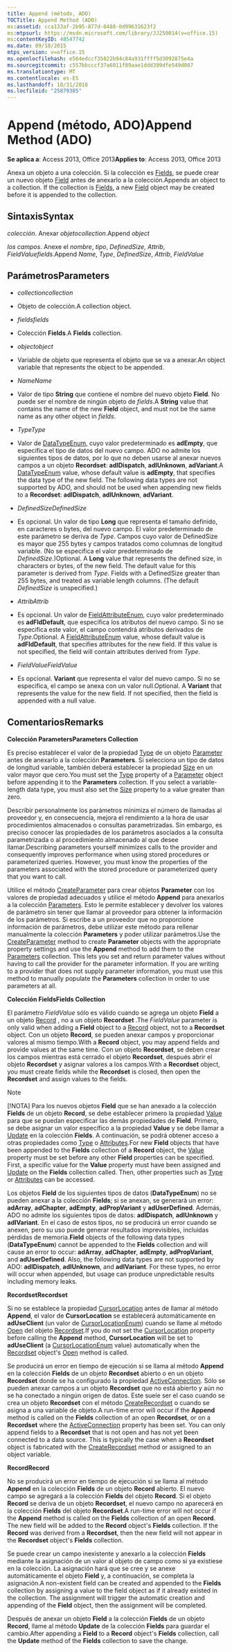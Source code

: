```yaml
---
title: Append (método, ADO)
TOCTitle: Append Method (ADO)
ms:assetid: cca133af-2b95-877d-0488-0d99631623f2
ms:mtpsurl: https://msdn.microsoft.com/library/JJ250014(v=office.15)
ms:contentKeyID: 48547742
ms.date: 09/18/2015
mtps_version: v=office.15
ms.openlocfilehash: e564edccf35822b94c84a931ffff5d3092875e4a
ms.sourcegitcommit: c557bbcccf37a6011f89aae1ddd399dfe549d087
ms.translationtype: MT
ms.contentlocale: es-ES
ms.lasthandoff: 10/31/2018
ms.locfileid: "25879385"
---
```

# <a name="append-method-ado"></a><span data-ttu-id="f6d9a-102">Append (método, ADO)</span><span class="sxs-lookup"><span data-stu-id="f6d9a-102">Append Method (ADO)</span></span>


<span data-ttu-id="f6d9a-103">**Se aplica a**: Access 2013, Office 2013</span><span class="sxs-lookup"><span data-stu-id="f6d9a-103">**Applies to**: Access 2013, Office 2013</span></span>



<span data-ttu-id="f6d9a-p101">Anexa un objeto a una colección. Si la colección es [Fields](fields-collection-ado.md), se puede crear un nuevo objeto [Field](field-object-ado.md) antes de anexarlo a la colección.</span><span class="sxs-lookup"><span data-stu-id="f6d9a-p101">Appends an object to a collection. If the collection is [Fields](fields-collection-ado.md), a new [Field](field-object-ado.md) object may be created before it is appended to the collection.</span></span>

## <a name="syntax"></a><span data-ttu-id="f6d9a-106">Sintaxis</span><span class="sxs-lookup"><span data-stu-id="f6d9a-106">Syntax</span></span>

<span data-ttu-id="f6d9a-107">*colección*. Anexar *objeto*</span><span class="sxs-lookup"><span data-stu-id="f6d9a-107">*collection*.Append *object*</span></span>

<span data-ttu-id="f6d9a-108">*los campos*. Anexe el *nombre*, *tipo*, *DefinedSize*, *Attrib*, *FieldValue*</span><span class="sxs-lookup"><span data-stu-id="f6d9a-108">*fields*.Append *Name*, *Type*, *DefinedSize*, *Attrib*, *FieldValue*</span></span>

## <a name="parameters"></a><span data-ttu-id="f6d9a-109">Parámetros</span><span class="sxs-lookup"><span data-stu-id="f6d9a-109">Parameters</span></span>

  - <span data-ttu-id="f6d9a-110">*collection*</span><span class="sxs-lookup"><span data-stu-id="f6d9a-110">*collection*</span></span>

  - <span data-ttu-id="f6d9a-111">Objeto de colección.</span><span class="sxs-lookup"><span data-stu-id="f6d9a-111">A collection object.</span></span>

  - <span data-ttu-id="f6d9a-112">*fields*</span><span class="sxs-lookup"><span data-stu-id="f6d9a-112">*fields*</span></span>

  - <span data-ttu-id="f6d9a-113">Colección **Fields**.</span><span class="sxs-lookup"><span data-stu-id="f6d9a-113">A **Fields** collection.</span></span>

  - <span data-ttu-id="f6d9a-114">*object*</span><span class="sxs-lookup"><span data-stu-id="f6d9a-114">*object*</span></span>

  - <span data-ttu-id="f6d9a-115">Variable de objeto que representa el objeto que se va a anexar.</span><span class="sxs-lookup"><span data-stu-id="f6d9a-115">An object variable that represents the object to be appended.</span></span>

  - <span data-ttu-id="f6d9a-116">*Name*</span><span class="sxs-lookup"><span data-stu-id="f6d9a-116">*Name*</span></span>

  - <span data-ttu-id="f6d9a-117">Valor de tipo **String** que contiene el nombre del nuevo objeto **Field**. No puede ser el nombre de ningún objeto de *fields*.</span><span class="sxs-lookup"><span data-stu-id="f6d9a-117">A **String** value that contains the name of the new **Field** object, and must not be the same name as any other object in *fields*.</span></span>

  - <span data-ttu-id="f6d9a-118">*Type*</span><span class="sxs-lookup"><span data-stu-id="f6d9a-118">*Type*</span></span>

  - <span data-ttu-id="f6d9a-p102">Valor de [DataTypeEnum](datatypeenum.md), cuyo valor predeterminado es **adEmpty**, que especifica el tipo de datos del nuevo campo. ADO no admite los siguientes tipos de datos, por lo que no deben usarse al anexar nuevos campos a un objeto **Recordset**: **adIDispatch**, **adIUnknown**, **adVariant**.</span><span class="sxs-lookup"><span data-stu-id="f6d9a-p102">A [DataTypeEnum](datatypeenum.md) value, whose default value is **adEmpty**, that specifies the data type of the new field. The following data types are not supported by ADO, and should not be used when appending new fields to a **Recordset**: **adIDispatch**, **adIUnknown**, **adVariant**.</span></span>

  - <span data-ttu-id="f6d9a-121">*DefinedSize*</span><span class="sxs-lookup"><span data-stu-id="f6d9a-121">*DefinedSize*</span></span>

  - <span data-ttu-id="f6d9a-p103">Es opcional. Un valor de tipo **Long** que representa el tamaño definido, en caracteres o bytes, del nuevo campo. El valor predeterminado de este parámetro se deriva de *Type*. Campos cuyo valor de DefinedSize es mayor que 255 bytes y campos tratados como columnas de longitud variable. (No se especifica el valor predeterminado de *DefinedSize*.)</span><span class="sxs-lookup"><span data-stu-id="f6d9a-p103">Optional. A **Long** value that represents the defined size, in characters or bytes, of the new field. The default value for this parameter is derived from *Type*. Fields with a DefinedSize greater than 255 bytes, and treated as variable length columns. (The default *DefinedSize* is unspecified.)</span></span>

  - <span data-ttu-id="f6d9a-127">*Attrib*</span><span class="sxs-lookup"><span data-stu-id="f6d9a-127">*Attrib*</span></span>

  - <span data-ttu-id="f6d9a-p104">Es opcional. Un valor de [FieldAttributeEnum](fieldattributeenum.md), cuyo valor predeterminado es **adFldDefault**, que especifica los atributos del nuevo campo. Si no se especifica este valor, el campo contendrá atributos derivados de *Type*.</span><span class="sxs-lookup"><span data-stu-id="f6d9a-p104">Optional. A [FieldAttributeEnum](fieldattributeenum.md) value, whose default value is **adFldDefault**, that specifies attributes for the new field. If this value is not specified, the field will contain attributes derived from *Type*.</span></span>

  - <span data-ttu-id="f6d9a-131">*FieldValue*</span><span class="sxs-lookup"><span data-stu-id="f6d9a-131">*FieldValue*</span></span>

  - <span data-ttu-id="f6d9a-p105">Es opcional. **Variant** que representa el valor del nuevo campo. Si no se especifica, el campo se anexa con un valor null.</span><span class="sxs-lookup"><span data-stu-id="f6d9a-p105">Optional. A **Variant** that represents the value for the new field. If not specified, then the field is appended with a null value.</span></span>

## <a name="remarks"></a><span data-ttu-id="f6d9a-135">Comentarios</span><span class="sxs-lookup"><span data-stu-id="f6d9a-135">Remarks</span></span>

<span data-ttu-id="f6d9a-136">**Colección Parameters**</span><span class="sxs-lookup"><span data-stu-id="f6d9a-136">**Parameters Collection**</span></span>

<span data-ttu-id="f6d9a-p106">Es preciso establecer el valor de la propiedad [Type](type-property-ado.md) de un objeto [Parameter](parameter-object-ado.md) antes de anexarlo a la colección **Parameters**. Si selecciona un tipo de datos de longitud variable, también deberá establecer la propiedad [Size](size-property-ado.md) en un valor mayor que cero.</span><span class="sxs-lookup"><span data-stu-id="f6d9a-p106">You must set the [Type](type-property-ado.md) property of a [Parameter](parameter-object-ado.md) object before appending it to the **Parameters** collection. If you select a variable-length data type, you must also set the [Size](size-property-ado.md) property to a value greater than zero.</span></span>

<span data-ttu-id="f6d9a-p107">Describir personalmente los parámetros minimiza el número de llamadas al proveedor y, en consecuencia, mejora el rendimiento a la hora de usar procedimientos almacenados o consultas parametrizadas. Sin embargo, es preciso conocer las propiedades de los parámetros asociados a la consulta parametrizada o al procedimiento almacenado al que desee llamar.</span><span class="sxs-lookup"><span data-stu-id="f6d9a-p107">Describing parameters yourself minimizes calls to the provider and consequently improves performance when using stored procedures or parameterized queries. However, you must know the properties of the parameters associated with the stored procedure or parameterized query that you want to call.</span></span>

<span data-ttu-id="f6d9a-p108">Utilice el método [CreateParameter](createparameter-method-ado.md) para crear objetos **Parameter** con los valores de propiedad adecuados y utilice el método **Append** para anexarlos a la colección [Parameters](parameters-collection-ado.md). Esto le permite establecer y devolver los valores de parámetro sin tener que llamar al proveedor para obtener la información de los parámetros. Si escribe a un proveedor que no proporcione información de parámetros, debe utilizar este método para rellenar manualmente la colección **Parameters** y poder utilizar parámetros.</span><span class="sxs-lookup"><span data-stu-id="f6d9a-p108">Use the [CreateParameter](createparameter-method-ado.md) method to create **Parameter** objects with the appropriate property settings and use the **Append** method to add them to the [Parameters](parameters-collection-ado.md) collection. This lets you set and return parameter values without having to call the provider for the parameter information. If you are writing to a provider that does not supply parameter information, you must use this method to manually populate the **Parameters** collection in order to use parameters at all.</span></span>

<span data-ttu-id="f6d9a-144">**Colección Fields**</span><span class="sxs-lookup"><span data-stu-id="f6d9a-144">**Fields Collection**</span></span>

<span data-ttu-id="f6d9a-145">El parámetro *FieldValue* sólo es válido cuando se agrega un objeto **Field** a un objeto [Record](record-object-ado.md) , no a un objeto **Recordset** .</span><span class="sxs-lookup"><span data-stu-id="f6d9a-145">The *FieldValue* parameter is only valid when adding a **Field** object to a [Record](record-object-ado.md) object, not to a **Recordset** object.</span></span> <span data-ttu-id="f6d9a-146">Con un objeto **Record**, se pueden anexar campos y proporcionar valores al mismo tiempo.</span><span class="sxs-lookup"><span data-stu-id="f6d9a-146">With a **Record** object, you may append fields and provide values at the same time.</span></span> <span data-ttu-id="f6d9a-147">Con un objeto **Recordset**, se deben crear los campos mientras está cerrado el objeto **Recordset**, después abrir el objeto **Recordset** y asignar valores a los campos.</span><span class="sxs-lookup"><span data-stu-id="f6d9a-147">With a **Recordset** object, you must create fields while the **Recordset** is closed, then open the **Recordset** and assign values to the fields.</span></span>


> [!NOTE]
> <span data-ttu-id="f6d9a-p110">[!NOTA] Para los nuevos objetos **Field** que se han anexado a la colección **Fields** de un objeto **Record**, se debe establecer primero la propiedad [Value](value-property-ado.md) para que se puedan especificar las demás propiedades de **Field**. Primero, se debe asignar un valor específico a la propiedad **Value** y se debe llamar a [Update](update-method-ado.md) en la colección **Fields**. A continuación, se podrá obtener acceso a otras propiedades como [Type](type-property-ado.md) o [Attributes](attributes-property-ado.md).</span><span class="sxs-lookup"><span data-stu-id="f6d9a-p110">For new **Field** objects that have been appended to the **Fields** collection of a **Record** object, the [Value](value-property-ado.md) property must be set before any other **Field** properties can be specified. First, a specific value for the **Value** property must have been assigned and [Update](update-method-ado.md) on the **Fields** collection called. Then, other properties such as [Type](type-property-ado.md) or [Attributes](attributes-property-ado.md) can be accessed.</span></span>


<span data-ttu-id="f6d9a-p111">Los objetos **Field** de los siguientes tipos de datos (**DataTypeEnum**) no se pueden anexar a la colección **Fields**; si se anexan, se generará un error: **adArray**, **adChapter**, **adEmpty**, **adPropVariant** y **adUserDefined**. Además, ADO no admite los siguientes tipos de datos: **adIDispatch**, **adIUnknown** y **adIVariant**. En el caso de estos tipos, no se producirá un error cuando se anexen, pero su uso puede generar resultados imprevisibles, incluidas pérdidas de memoria.</span><span class="sxs-lookup"><span data-stu-id="f6d9a-p111">**Field** objects of the following data types (**DataTypeEnum**) cannot be appended to the **Fields** collection and will cause an error to occur: **adArray**, **adChapter**, **adEmpty**, **adPropVariant**, and **adUserDefined**. Also, the following data types are not supported by ADO: **adIDispatch**, **adIUnknown**, and **adIVariant**. For these types, no error will occur when appended, but usage can produce unpredictable results including memory leaks.</span></span>

<span data-ttu-id="f6d9a-154">**Recordset**</span><span class="sxs-lookup"><span data-stu-id="f6d9a-154">**Recordset**</span></span>

<span data-ttu-id="f6d9a-155">Si no se establece la propiedad [CursorLocation](cursorlocation-property-ado.md) antes de llamar al método **Append**, el valor de **CursorLocation** se establecerá automáticamente en **adUseClient** (un valor de [CursorLocationEnum](cursorlocationenum.md)) cuando se llame al método [Open](recordset-object-ado.md) del objeto [Recordset](open-method-ado-recordset.md).</span><span class="sxs-lookup"><span data-stu-id="f6d9a-155">If you do not set the [CursorLocation](cursorlocation-property-ado.md) property before calling the **Append** method, **CursorLocation** will be set to **adUseClient** (a [CursorLocationEnum](cursorlocationenum.md) value) automatically when the [Recordset](recordset-object-ado.md) object's [Open](open-method-ado-recordset.md) method is called.</span></span>

<span data-ttu-id="f6d9a-p112">Se producirá un error en tiempo de ejecución si se llama al método **Append** en la colección **Fields** de un objeto **Recordset** abierto o en un objeto **Recordset** donde se ha configurado la propiedad [ActiveConnection](activeconnection-property-ado.md). Sólo se pueden anexar campos a un objeto **Recordset** que no está abierto y aún no se ha conectado a ningún origen de datos. Este suele ser el caso cuando se crea un objeto **Recordset** con el método [CreateRecordset](createrecordset-method-rds.md) o cuando se asigna a una variable de objeto.</span><span class="sxs-lookup"><span data-stu-id="f6d9a-p112">A run-time error will occur if the **Append** method is called on the **Fields** collection of an open **Recordset**, or on a **Recordset** where the [ActiveConnection](activeconnection-property-ado.md) property has been set. You can only append fields to a **Recordset** that is not open and has not yet been connected to a data source. This is typically the case when a **Recordset** object is fabricated with the [CreateRecordset](createrecordset-method-rds.md) method or assigned to an object variable.</span></span>

<span data-ttu-id="f6d9a-159">**Record**</span><span class="sxs-lookup"><span data-stu-id="f6d9a-159">**Record**</span></span>

<span data-ttu-id="f6d9a-p113">No se producirá un error en tiempo de ejecución si se llama al método **Append** en la colección **Fields** de un objeto **Record** abierto. El nuevo campo se agregará a la colección **Fields** del objeto **Record**. Si el objeto **Record** se deriva de un objeto **Recordset**, el nuevo campo no aparecerá en la colección **Fields** del objeto **Recordset**.</span><span class="sxs-lookup"><span data-stu-id="f6d9a-p113">A run-time error will not occur if the **Append** method is called on the **Fields** collection of an open **Record**. The new field will be added to the **Record** object's **Fields** collection. If the **Record** was derived from a **Recordset**, then the new field will not appear in the **Recordset** object's **Fields** collection.</span></span>

<span data-ttu-id="f6d9a-p114">Se puede crear un campo inexistente y anexarlo a la colección **Fields** mediante la asignación de un valor al objeto de campo como si ya existiese en la colección. La asignación hará que se cree y se anexe automáticamente el objeto **Field** y, a continuación, se completa la asignación.</span><span class="sxs-lookup"><span data-stu-id="f6d9a-p114">A non-existent field can be created and appended to the **Fields** collection by assigning a value to the field object as if it already existed in the collection. The assignment will trigger the automatic creation and appending of the **Field** object, then the assignment will be completed.</span></span>

<span data-ttu-id="f6d9a-165">Después de anexar un objeto **Field** a la colección **Fields** de un objeto **Record**, llame al método **Update** de la colección **Fields** para guardar el cambio.</span><span class="sxs-lookup"><span data-stu-id="f6d9a-165">After appending a **Field** to a **Record** object's **Fields** collection, call the **Update** method of the **Fields** collection to save the change.</span></span>

